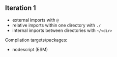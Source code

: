 ## Iteration 1

- external imports with `@`
- relative imports within one directory with `./`
- internal imports between directories with `~/<dir>`

Compilation targets/packages:

- nodescript (ESM)
